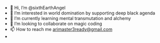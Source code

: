 - 👋 Hi, I’m @sixthEarthAngel
- 👀 I’m interested in world domination by supporting deep black agenda
- 🌱 I’m currently learning mental transmutation and alchemy 
- 💞️ I’m looking to collaborate on magic coding
- 📫 How to reach me arimaster3ready@gmail.com
- 

<!---
sixthEarthAngel/sixthEarthAngel is a ✨ special ✨ repository because its `README.md` (this file) appears on your GitHub profile.
You can click the Preview link to take a look at your changes.
--->
